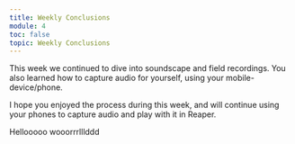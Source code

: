 ```yaml
---
title: Weekly Conclusions
module: 4
toc: false
topic: Weekly Conclusions
---
```


This week we continued to dive into soundscape and field recordings. You also learned how to capture audio for yourself, using your mobile-device/phone.

I hope you enjoyed the process during this week, and will continue using your phones to capture audio and play with it in Reaper. 


Hellooooo wooorrrlllddd
